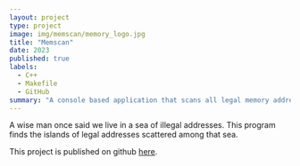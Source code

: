```yaml
---
layout: project
type: project
image: img/memscan/memory_logo.jpg
title: "Memscan"
date: 2023
published: true
labels:
  - C++
  - Makefile
  - GitHub
summary: "A console based application that scans all legal memory addresses on the system."
---
```


A wise man once said we live in a sea of illegal addresses. This program finds the islands of legal addresses scattered among that sea.  

This project is published on github [here](https://github.com/SRE-Nelson/sre_lab4_memscan-kairemUH).
